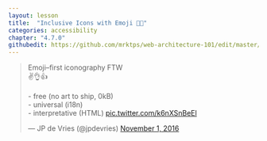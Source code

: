 ```yaml
---
layout: lesson
title:  "Inclusive Icons with Emoji 👾🤖"
categories: accessibility 
chapter: "4.7.0"
githubedit: https://github.com/mrktps/web-architecture-101/edit/master/_unit_4/inclusive-icons-with-emoji.markdown
---
```


<blockquote class="twitter-tweet" data-lang="en"><p lang="en" dir="ltr">Emoji–first iconography FTW<br />✌️👌👍<br /><br /> - free (no art to ship, 0kB)<br /> - universal (i18n)<br /> - interpretative (HTML) <a href="https://t.co/k6nXSnBeEl">pic.twitter.com/k6nXSnBeEl</a></p>&mdash; JP de Vries (@jpdevries) <a href="https://twitter.com/jpdevries/status/793438923166982144">November 1, 2016</a></blockquote> 

